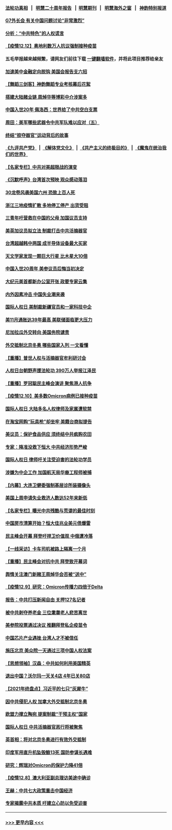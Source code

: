 #### [法轮功真相](https://github.com/gfw-breaker/truth/blob/master/README.md?t=0) &nbsp;&nbsp;|&nbsp;&nbsp; [明慧二十周年报告](https://github.com/gfw-breaker/mh-reports/blob/master/README.md?t=0) &nbsp;&nbsp;|&nbsp;&nbsp;[明慧期刊](https://github.com/gfw-breaker/mh-qikan) &nbsp;&nbsp;|&nbsp;&nbsp; [明慧海外之窗](https://github.com/gfw-breaker/mh-news/blob/master/README.md?t=0) &nbsp;&nbsp;|&nbsp;&nbsp; [神韵特别报道](https://github.com/gfw-breaker/mh-news/blob/master/shenyun.md?t=0)
#### [G7外长会 有关中国问题讨论“非常激烈”](../pages/nf4514/n13432590.md?t=12130501) 
#### [分析：“中共特色”的人权谎言](../pages/nf4514/n13432541.md?t=12130501) 
#### [【疫情12.12】奥地利数万人抗议强制接种疫苗](../pages/nf4514/n13432397.md?t=12130501) 
#### 五毛举报越来越频繁，请网友们前往下载 [一键翻墙软件](https://github.com/gfw-breaker/ssr-accounts)，并将此项目推荐给亲友
#### [加速美中金融定向脱钩 美国会报告支六招](../pages/nf4514/n13425948.md?t=12130501) 
#### [【舞蹈三剑客】神韵舞蹈专业考核幕后花絮](../pages/nf4514/n13431829.md?t=12130501) 
#### [搭建大陆赌业链 周焯华等博彩中介涉案多](../pages/nf4514/n13431453.md?t=12130501) 
#### [中国入世20年 佩洛西：世界给了中共空白支票](../pages/nf4514/n13431524.md?t=12130501) 
#### [周田：美军哪些武器令中共军队难以应对（五）](../pages/nf4514/n13431491.md?t=12130501) 
#### [终结“掠夺器官”运动背后的故事](../pages/nf4514/n13431218.md?t=12130501) 
#### [《九评共产党》](https://github.com/begood0513/9ping.md/blob/master/README.md) &nbsp;|&nbsp; [《解体党文化》](../../../../jtdwh.md/blob/master/README.md)  &nbsp;|&nbsp; [《共产主义的终极目的》](../../../../gczydzjmd.md/blob/master/README.md) &nbsp;|&nbsp; [《魔鬼在统治我们的世界》](../../../../mgztzwmdsj.md/blob/master/README.md) 
#### [【名家专栏】中共对美超限战的演变](../pages/nf4514/n13431279.md?t=12130501) 
#### [《沉默呼声》台湾首次预映 观众感动落泪](../pages/nf4514/n13430644.md?t=12130501) 
#### [30龙卷风袭美国六州 恐致上百人死](../pages/nf4514/n13431191.md?t=12130501) 
#### [浙江三地疫情扩散 多地停工停产 出货受阻](../pages/nf4514/n13430972.md?t=12130501) 
#### [三青年吁营救在中国的父母 加国议员支持](../pages/nf4514/n13429744.md?t=12130501) 
#### [美英加议员拟立法 制裁打击中共活摘器官](../pages/nf4514/n13430251.md?t=12130501) 
#### [台湾超越韩中两国 成半导体设备最大买家](../pages/nf4514/n13430564.md?t=12130501) 
#### [天文学家发现一颗巨大行星 比木星大10倍](../pages/nf4514/n13430313.md?t=12130501) 
#### [中国入世20周年 美参议员后悔当初决定](../pages/nf4514/n13430286.md?t=12130501) 
#### [大纪元美首都新办公室开张 政要专家云集](../pages/nf4514/n13426653.md?t=12130501) 
#### [内外因素冲击 中国失业潮来袭](../pages/nf4514/n13427745.md?t=12130501) 
#### [国际人权日 美制裁新疆官员和一家科技中企](../pages/nf4514/n13429921.md?t=12130501) 
#### [美11月通胀达39年最高 美联储面临更大压力](../pages/nf4514/n13429834.md?t=12130501) 
#### [尼加拉瓜外交转向 美国务院谴责](../pages/nf4514/n13428581.md?t=12130501) 
#### [外交抵制北京冬奥 哪些国家入列 一文看懂](../pages/nf4514/n13429413.md?t=12130501) 
#### [【重播】普世人权与活摘器官牟利研讨会](../pages/nf4514/n13425146.md?t=12130501) 
#### [人权日台朝野声援法轮功 390万人举报江泽民](../pages/nf4514/n13427519.md?t=12130501) 
#### [【重播】罗冠聪民主峰会演讲 聚焦港人抗争](../pages/nf4514/n13424672.md?t=12130501) 
#### [【疫情12.10】美多数Omicron病例已接种疫苗](../pages/nf4514/n13429074.md?t=12130501) 
#### [国际人权日 大陆多名人权律师及家属遭软禁](../pages/nf4514/n13428751.md?t=12130501) 
#### [在淘宝网购“玩具枪”却坐牢 美籍台商拟提告](../pages/nf4514/n13428665.md?t=12130501) 
#### [美议员：保护食品供应 须终结中共疯购农田](../pages/nf4514/n13428253.md?t=12130501) 
#### [专家：降准没救下恒大 中共经济形势严峻](../pages/nf4514/n13427980.md?t=12130501) 
#### [国际人权日 律师吁关注受迫害的法轮功学员](../pages/nf4514/n13427032.md?t=12130501) 
#### [涉嫌为中企工作 加国航天局华裔工程师被捕](../pages/nf4514/n13427678.md?t=12130501) 
#### [【内幕】大连卫健委强制基层诊所装摄像头](../pages/nf4514/n13427575.md?t=12130501) 
#### [美国上周申请失业救济人数达52年来新低](../pages/nf4514/n13427326.md?t=12130501) 
#### [【名家专栏】曝光中共残酷与荒谬的最佳时刻](../pages/nf4514/n13427052.md?t=12130501) 
#### [中国房市清算开始？恒大佳兆业美元债爆雷](../pages/nf4514/n13427306.md?t=12130501) 
#### [民主峰会开幕 拜登吁捍卫价值观 中俄遭冷落](../pages/nf4514/n13427281.md?t=12130501) 
#### [【一线采访】卡车司机被路上隔离一个月](../pages/nf4514/n13427029.md?t=12130501) 
#### [【重播】民主峰会对抗中共 拜登致开幕词](../pages/nf4514/n13425940.md?t=12130501) 
#### [舆情关注澳门新赌王周焯华会否被“送中”](../pages/nf4514/n13426686.md?t=12130501) 
#### [【疫情12.9】研究：Omicron传播力四倍于Delta](../pages/nf4514/n13426577.md?t=12130501) 
#### [报告：中共打压新闻自由 关押127名记者](../pages/nf4514/n13426290.md?t=12130501) 
#### [被中共剥夺养老金 三位耄耋老人悲苦离世](../pages/nf4514/n13424317.md?t=12130501) 
#### [美参院投票通过决议 推翻拜登私企疫苗令](../pages/nf4514/n13425659.md?t=12130501) 
#### [中国芯片产业遇挫 台湾人才不被信任](../pages/nf4514/n13425775.md?t=12130501) 
#### [施压北京 美众院一天通过三项中国人权法案](../pages/nf4514/n13425410.md?t=12130501) 
#### [【思想领袖】汉森：中共如何利用美国精英](../pages/nf4514/n13406103.md?t=12130501) 
#### [退出中国？沃尔玛一天关4店 4年已关80店](../pages/nf4514/n13425000.md?t=12130501) 
#### [【2021年终盘点】习近平的七只“灰犀牛”](../pages/nf4514/n13424653.md?t=12130501) 
#### [因中共侵犯人权 加拿大外交抵制北京冬奥](../pages/nf4514/n13425002.md?t=12130501) 
#### [欧盟力撑立陶宛 提案制裁“干预主权”国家](../pages/nf4514/n13424824.md?t=12130501) 
#### [国际人权日 中共活摘器官恶行将被聚焦](../pages/nf4514/n13424502.md?t=12130501) 
#### [英首相：将对北京冬奥进行有效外交抵制](../pages/nf4514/n13424568.md?t=12130501) 
#### [印度军用直升机坠毁酿13死 国防参谋长遇难](../pages/nf4514/n13424258.md?t=12130501) 
#### [研究：辉瑞对Omicron的保护力降41倍](../pages/nf4514/n13424111.md?t=12130501) 
#### [【疫情12.8】澳大利亚副总理访美途中确诊](../pages/nf4514/n13424001.md?t=12130501) 
#### [王赫：中共七大政策重击中国经济](../pages/nf4514/n13423618.md?t=12130501) 
#### [专家揭露中共本质 吁建立心防以免受迫害](../pages/nf4514/n13422568.md?t=12130501) 

----
#### [ >>> 更早内容 <<< ](../indexes/nf4514-earlier.md)
